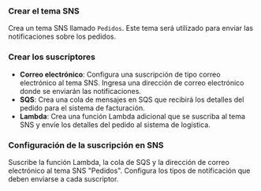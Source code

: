 ### Crear el tema SNS

Crea un tema SNS llamado `Pedidos`. Este tema será utilizado para enviar las notificaciones sobre los pedidos.

### Crear los suscriptores

- **Correo electrónico**: Configura una suscripción de tipo correo electrónico al tema SNS. Ingresa una dirección de correo electrónico donde se enviarán las notificaciones.
- **SQS**: Crea una cola de mensajes en SQS que recibirá los detalles del pedido para el sistema de facturación.
- **Lambda**: Crea una función Lambda adicional que se suscriba al tema SNS y envíe los detalles del pedido al sistema de logística.

### Configuración de la suscripción en SNS

Suscribe la función Lambda, la cola de SQS y la dirección de correo electrónico al tema SNS "Pedidos". Configura los tipos de notificación que deben enviarse a cada suscriptor.
